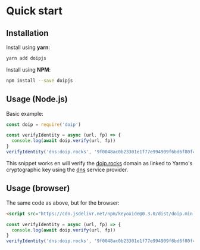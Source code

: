 # Quick start

## Installation

Install using **yarn**:

```bash
yarn add doipjs
```

Install using **NPM**:

```bash
npm install --save doipjs
```

## Usage (Node.js)

Basic example:

```javascript
const doip = require('doip')

const verifyIdentity = async (url, fp) => {
  console.log(await doip.verify(url, fp))
}
verifyIdentity('dns:doip.rocks', '9f0048ac0b23301e1f77e994909f6bd6f80f485d')
```

This snippet works en will verify the [doip.rocks](https://doip.rocks) domain as
linked to Yarmo's cryptographic key using the [dns](serviceproviders/dns.md)
service provider.

## Usage (browser)

The same code as above, but for the browser:

```html
<script src="https://cdn.jsdelivr.net/npm/keyoxide@0.3.0/dist/doip.min.js"></script>
```

```javascript
const verifyIdentity = async (url, fp) => {
  console.log(await doip.verify(url, fp))
}
verifyIdentity('dns:doip.rocks', '9f0048ac0b23301e1f77e994909f6bd6f80f485d')
```
